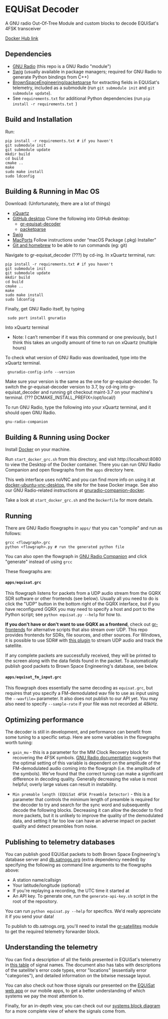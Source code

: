 # EQUiSat Decoder
A GNU radio Out-Of-Tree Module and custom blocks to decode EQUiSat's 4FSK transceiver

[Docker Hub link](https://hub.docker.com/r/brownspaceengineering/gr-equisat_decoder)
 
## Dependencies
- [GNU Radio](https://wiki.gnuradio.org/index.php/InstallingGR) (this repo is a GNU Radio "module")
- [Swig](http://swig.org/download.html) (usually available in package managers; required for GNU Radio to generate Python bindings from C++)
- [BrownSpaceEngineering/packetparse](https://github.com/BrownSpaceEngineering/packetparse) for extracting fields in EQUiSat's telemetry, included as a submodule (run `git submodule init` and `git submodule update`).
- See `requirements.txt` for additional Python dependencies (run `pip install -r requirements.txt `)

## Build and Installation
Run:
```
pip install -r requirements.txt # if you haven't
git submodule init
git submodule update
mkdir build
cd build
cmake ..
make
sudo make install
sudo ldconfig
```

## Building & Running in Mac OS
Download: (Unfortunately, there are a lot of things)
- [xQuartz](https://www.xquartz.org)
- [GitHub desktop](https://desktop.github.com)
  Clone the following into GitHub desktop:
    - [gr-equisat-decoder](https://github.com/BrownSpaceEngineering/gr-equisat_decoder/tree/maint-3.7)
    - [packetparse](https://github.com/BrownSpaceEngineering/packetparse)
- [Swig](http://swig.org/download.html)
- [MacPorts](https://www.macports.org/install.php)
   Follow instructions under “macOS Package (.pkg) Installer”
- [Git and homebrew](https://git-scm.com/download/mac) to be able to run commands (eg: git)

Navigate to gr-equisat_decoder (???) by cd-ing. In xQuartz terminal, run:
```
pip install -r requirements.txt # if you haven't
git submodule init
git submodule update
mkdir build
cd build
cmake ..
make
sudo make install
sudo ldconfig
 ```

Finally, get
GNU Radio itself, by typing
```
 sudo port install gnuradio 
 ```
Into xQuartz terminal
- Note: I can’t remember if it was this command or one previously, but I think this takes an ungodly amount of time to run on xQuartz (multiple hours)

To check what version of GNU Radio was downloaded, type into the xQuartz terminal.
```
 gnuradio-config-info --version 
 ```
 
Make sure your version is the same as the one for gr-equisat-decoder. 
To switch the gr-equisat-decoder version to 3.7, by cd-ing into gr-equisat_decoder and  running
	git checkout maint-3.7 on your machine's terminal. (??? DCMAKE_INSTALL_PREFIX=/opt/local/)

To run GNU Radio, type the following into your xQuartz terminal, and it should open GNU Radio.
 ```
 gnu-radio-companion
 ```


## Building & Running using Docker
Install [Docker](https://docs.docker.com/get-docker/) on your machine.

Run `start_docker_grc.sh` from this directory, and visit http://localhost:8080 to view the Desktop of the Docker container. There you can run GNU Radio Companion and open flowgraphs from the `apps` directory here.

This web interface uses noVNC and you can find more info on using it at [docker-ubuntu-vnc-desktop](https://github.com/fcwu/docker-ubuntu-vnc-desktop), the site for the base Docker image. See also our GNU Radio-related instructions at [gnuradio-companion-docker](https://github.com/BrownSpaceEngineering/gnuradio-companion-docker).

Take a look at `start_docker_grc.sh` and the `Dockerfile` for more details.

## Running
There are GNU Radio flowgraphs in `apps/` that you can "compile" and run as follows:
```
grcc <flowgraph>.grc
python <flowgraph>.py # run the generated python file
```
You can also open the flowgraph in [GNU Radio Companion](https://wiki.gnuradio.org/index.php/GNURadioCompanion) and click "generate" instead of using `grcc`

These flowgraphs are:
#### `apps/equisat.grc`

This flowgraph listens for packets from a UDP audio stream from the GQRX SDR software or other frontends (see below). Usually all you need to do is click the "UDP" button in the bottom right of the GQRX interface, but if you have reconfigured GQRX you may need to specify a host and port to the Python script; see `python equisat.py --help` for how to.

**If you don't have or don't want to use GQRX as a frontend**, check out [gr-frontends](https://github.com/daniestevez/gr-frontends) for alternative scripts that also stream over UDP. This repo provides frontends for SDRs, file sources, and other sources. For Windows, it is possible to use SDR# with [this plugin](https://github.com/cpicoto/satnogstracker) to stream UDP audio and track the satellite. 

If any complete packets are successfully received, they will be printed to the screen along with the data fields found in the packet. To automatically publish good packets to Brown Space Engineering's database, see below.

#### `apps/equisat_fm_input.grc` 

This flowgraph does essentially the same decoding as `equisat.grc`, but requires that you specify a FM-demodulated wav file to use as input using the `--wavfile=` parameter. It also does not publish to our API yet. You may also need to specify `--sample-rate` if your file was not recorded at 48kHz.

## Optimizing performance
The decoder is still in development, and performance can benefit from some tuning to a specific setup. Here are some variables in the flowgraphs worth tuning:
- `gain_mu` - this is a parameter for the MM Clock Recovery block for recovering the 4FSK symbols. [GNU Radio documentation](https://www.gnuradio.org/doc/doxygen/classgr_1_1digital_1_1clock__recovery__mm__cc.html) suggests that the optimal setting of this variable is dependent on the amplitude of the FM-demodulated audio coming into the flowgraph (i.e. the amplitude of the symbols). We've found that the correct tuning can make a significant difference in decoding quality. Generally decreasing the value is most helpful; overly large values can result in instability.
 
- `Min premable length (EQUiSat 4FSK Preamble Detector)` - this is a parameter that controls the minimum length of preamble is required for the decoder to try and search for the sync word and subsequently decode the following blocks. Decreasing it can allow the decoder to find more packets, but it is unlikely to improve the quality of the demodulated data, and setting it far too low can have an adverse impact on packet quality and detect preambles from noise.

## Publishing to telemetry databases
You can publish good EQUiSat packets to both Brown Space Engineering's database server and [db.satnogs.org](https://db.satnogs.org) (extra dependency needed) by specifying the following as command line arguments to the flowgraphs above:

- A station name/callsign
- Your latitude/longitude (optional)
- If you're replaying a recording, the UTC time it started at
- An API key. To generate one, run the `generate-api-key.sh` script in the root of the repository.
 
You can run `python equisat.py --help` for specifics. We'd really appreciate it if you send your data!

To publish to db.satnogs.org, you'll need to install the [gr-satellites](https://github.com/daniestevez/gr-satellites) module to get the required telemetry forwarder block. 
 
## Understanding the telemetry
You can find a description of all the fields presented in EQUiSat's telemetry in [this table](https://goo.gl/Kj9RkY) of signal names. The document also has tabs with descriptions of the satellite's error code types, error "locations" (essentially error "categories"), and detailed information on the bitwise message layout.

You can also check out how those signals our presented on the [EQUiSat web app](http://equisat.brownspace.org/data) or our mobile apps, to get a better understanding of which systems we pay the most attention to.

Finally, for an in-depth view, you can check out our [systems block diagram](https://drive.google.com/file/d/1Ciiw-N2CGWdwaaZogEM_bAGHjY7Ak4Yn/view) for a more complete view of where the signals come from.

 
